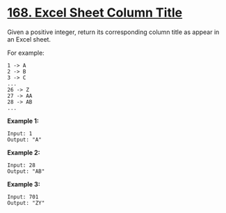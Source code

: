 # [168. Excel Sheet Column Title](https://leetcode.com/problems/excel-sheet-column-title/)

Given a positive integer, return its corresponding column title as appear in an Excel sheet.

For example:

    1 -> A
    2 -> B
    3 -> C
    ...
    26 -> Z
    27 -> AA
    28 -> AB
    ...

**Example 1:**

    Input: 1
    Output: "A"

**Example 2:**

    Input: 28
    Output: "AB"

**Example 3:**

    Input: 701
    Output: "ZY"
